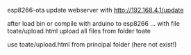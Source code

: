 esp8266-ota update webserver with http://192.168.4.1/update

after load bin or compile with arduino to esp8266 ... with file toate/upload.html upload all files from folder toate

use toate/upload.html from principal folder (here not exist!)
